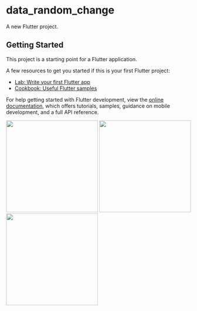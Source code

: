 # data_random_change

A new Flutter project.

## Getting Started

This project is a starting point for a Flutter application.

A few resources to get you started if this is your first Flutter project:

- [Lab: Write your first Flutter app](https://docs.flutter.dev/get-started/codelab)
- [Cookbook: Useful Flutter samples](https://docs.flutter.dev/cookbook)

For help getting started with Flutter development, view the
[online documentation](https://docs.flutter.dev/), which offers tutorials,
samples, guidance on mobile development, and a full API reference.


<img src="https://user-images.githubusercontent.com/121868184/218115991-ef07f7c9-bf6e-4644-8462-10d01b3380cf.png" width="250px">
<img src="https://user-images.githubusercontent.com/121868184/218116013-1fef6f6a-6cf4-4100-b22c-b0c49331615a.png" width="250px">
<img src="https://user-images.githubusercontent.com/121868184/218116024-80ba1911-59eb-4086-8ab6-a5e271bb8787.png" width="250px">


